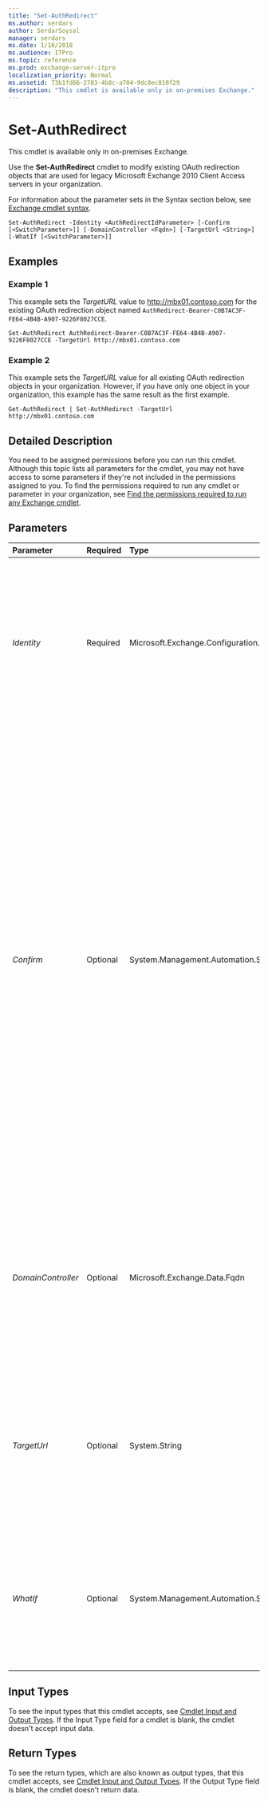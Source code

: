 ```yaml
---
title: "Set-AuthRedirect"
ms.author: serdars
author: SerdarSoysal
manager: serdars
ms.date: 1/16/2018
ms.audience: ITPro
ms.topic: reference
ms.prod: exchange-server-itpro
localization_priority: Normal
ms.assetid: 73b1fd66-2783-4b8c-a704-9dc8ec810f29
description: "This cmdlet is available only in on-premises Exchange."
---
```


# Set-AuthRedirect

This cmdlet is available only in on-premises Exchange. 
  
Use the **Set-AuthRedirect** cmdlet to modify existing OAuth redirection objects that are used for legacy Microsoft Exchange 2010 Client Access servers in your organization.
  
For information about the parameter sets in the Syntax section below, see [Exchange cmdlet syntax](https://technet.microsoft.com/library/bb123552.aspx). 
  
```
Set-AuthRedirect -Identity <AuthRedirectIdParameter> [-Confirm [<SwitchParameter>]] [-DomainController <Fqdn>] [-TargetUrl <String>] [-WhatIf [<SwitchParameter>]]

```

## Examples
<a name="Examples"> </a>

### Example 1

This example sets the _TargetURL_ value to http://mbx01.contoso.com for the existing OAuth redirection object named `AuthRedirect-Bearer-C0B7AC3F-FE64-4B4B-A907-9226F8027CCE`.
  
```
Set-AuthRedirect AuthRedirect-Bearer-C0B7AC3F-FE64-4B4B-A907-9226F8027CCE -TargetUrl http://mbx01.contoso.com
```

### Example 2

This example sets the _TargetURL_ value for all existing OAuth redirection objects in your organization. However, if you have only one object in your organization, this example has the same result as the first example.
  
```
Get-AuthRedirect | Set-AuthRedirect -TargetUrl http://mbx01.contoso.com
```

## Detailed Description
<a name="DetailedDescription"> </a>

You need to be assigned permissions before you can run this cmdlet. Although this topic lists all parameters for the cmdlet, you may not have access to some parameters if they're not included in the permissions assigned to you. To find the permissions required to run any cmdlet or parameter in your organization, see [Find the permissions required to run any Exchange cmdlet](https://technet.microsoft.com/library/mt432940.aspx).
  
## Parameters
<a name="DetailedDescription"> </a>

|**Parameter**|**Required**|**Type**|**Description**|
|:-----|:-----|:-----|:-----|
| _Identity_ <br/> |Required  <br/> |Microsoft.Exchange.Configuration.Tasks.AuthRedirectIdParameter  <br/> |The _Identity_ parameter specifies the existing OAuth redirection object that you want to modify. The object name uses the syntax `AuthRedirect-Bearer-<GUID>`. The easiest way to find the name of the OAuth redirection object is to run **Get-AuthRedirect**. <br/> |
| _Confirm_ <br/> |Optional  <br/> |System.Management.Automation.SwitchParameter  <br/> | The _Confirm_ switch specifies whether to show or hide the confirmation prompt. How this switch affects the cmdlet depends on if the cmdlet requires confirmation before proceeding. <br/>  Destructive cmdlets (for example, **Remove-\*** cmdlets) have a built-in pause that forces you to acknowledge the command before proceeding. For these cmdlets, you can skip the confirmation prompt by using this exact syntax: `-Confirm:$false`.  <br/>  Most other cmdlets (for example, **New-\*** and **Set-\*** cmdlets) don't have a built-in pause. For these cmdlets, specifying the _Confirm_ switch without a value introduces a pause that forces you acknowledge the command before proceeding. <br/> |
| _DomainController_ <br/> |Optional  <br/> |Microsoft.Exchange.Data.Fqdn  <br/> |The _DomainController_ parameter specifies the domain controller that's used by this cmdlet to read data from or write data to Active Directory. You identify the domain controller by its fully qualified domain name (FQDN). For example, `dc01.contoso.com`.  <br/> |
| _TargetUrl_ <br/> |Optional  <br/> |System.String  <br/> |The _TargetUrl_ parameter specifies the FQDN of the Exchange 2013 or later server that has the Client Access server role installed that'sresponsible for processing the redirected OAuth authentication requests. <br/> |
| _WhatIf_ <br/> |Optional  <br/> |System.Management.Automation.SwitchParameter  <br/> |The _WhatIf_ switch simulates the actions of the command. You can use this switch to view the changes that would occur without actually applying those changes. You don't need to specify a value with this switch. <br/> |
   
## Input Types
<a name="InputTypes"> </a>

To see the input types that this cmdlet accepts, see [Cmdlet Input and Output Types](http://go.microsoft.com/fwlink/p/?linkId=616387). If the Input Type field for a cmdlet is blank, the cmdlet doesn't accept input data. 
  
## Return Types
<a name="ReturnTypes"> </a>

To see the return types, which are also known as output types, that this cmdlet accepts, see [Cmdlet Input and Output Types](http://go.microsoft.com/fwlink/p/?linkId=616387). If the Output Type field is blank, the cmdlet doesn't return data. 
  

